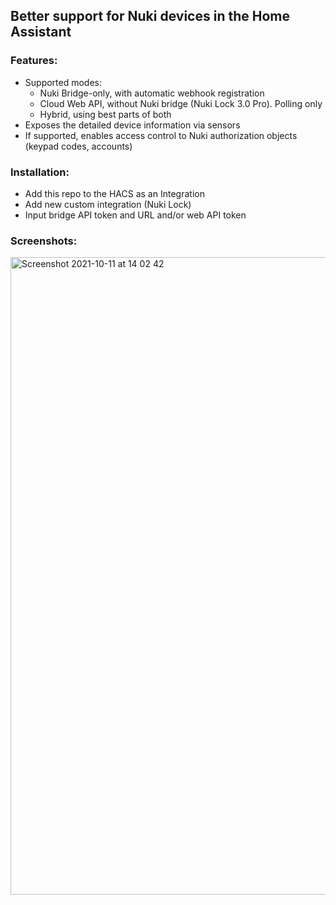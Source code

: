 ## Better support for Nuki devices in the Home Assistant

### Features:
* Supported modes:
  * Nuki Bridge-only, with automatic webhook registration
  * Cloud Web API, without Nuki bridge (Nuki Lock 3.0 Pro). Polling only
  * Hybrid, using best parts of both
* Exposes the detailed device information via sensors
* If supported, enables access control to Nuki authorization objects (keypad codes, accounts)

### Installation:
* Add this repo to the HACS as an Integration
* Add new custom integration (Nuki Lock)
* Input bridge API token and URL and/or web API token

### Screenshots:
<img width="1020" alt="Screenshot 2021-10-11 at 14 02 42" src="https://user-images.githubusercontent.com/159124/136786951-d1ffdb22-637a-49c2-a1ff-43c465a03f0b.png">
